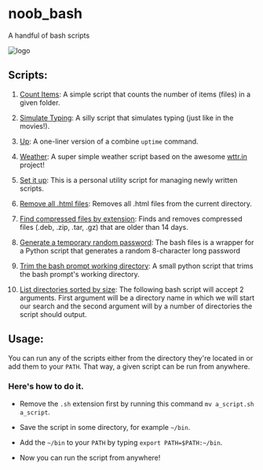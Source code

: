 # noob_bash
A handful of bash scripts

![logo](https://camo.githubusercontent.com/7c9b27101ba491969d016f2f2427c3e066f7bd0b/68747470733a2f2f63646e2e7261776769742e636f6d2f6f64622f6f6666696369616c2d626173682d6c6f676f2f6d61737465722f6173736574732f4c6f676f732f4964656e746974792f504e472f424153485f6c6f676f2d7472616e73706172656e742d62672d636f6c6f722e706e67)

## Scripts:

1. [Count Items](https://github.com/baduker/noob_bash/blob/master/scripts/ci.sh):
A simple script that counts the number of items (files) in a given folder.

2. [Simulate Typing](https://github.com/baduker/noob_bash/blob/master/scripts/sim.sh): A silly script that simulates typing (just like in the movies!).

3. [Up](https://github.com/baduker/noob_bash/blob/master/scripts/up.sh): A one-liner version of a combine `uptime` command.

4. [Weather](https://github.com/baduker/noob_bash/blob/master/scripts/weather.sh): A super simple weather script based on the awesome [wttr.in](https://github.com/chubin/wttr.in) project!

5. [Set it up](https://github.com/baduker/noob_bash/blob/master/scripts/setitup.sh): This is a personal utility script for managing newly written scripts.

6. [Remove all .html files](https://github.com/baduker/noob_bash/blob/master/scripts/rm_html.sh): Removes all .html files from the current directory.

7. [Find compressed files by extension](https://github.com/baduker/noob_bash/blob/master/scripts/arch.sh): Finds and removes compressed files (.deb, .zip, .tar, .gz) that are older than 14 days.

8. [Generate a temporary random password](https://github.com/baduker/noob_bash/blob/master/scripts/genpass/genpass.sh): The bash files is a wrapper for a Python script that generates a random 8-character long password

9. [Trim the bash prompt working directory](https://github.com/baduker/noob_bash/blob/master/scripts/trim_pwd.py): A small python script that trims the bash prompt's working directory.

10. [List directories sorted by size](https://github.com/baduker/noob_bash/blob/master/scripts/by_size.sh): The following bash script will accept 2 arguments. First argument will be a directory name in which we will start our search and the second argument will by a number of directories the script should output.

## Usage:

You can run any of the scripts either from the directory they're located in or add them to your `PATH`. That way, a given script can be run from anywhere.

### Here's how to do it.

+ Remove the `.sh` extension first by running this command `mv a_script.sh a_script`.

+ Save the script in some directory, for example `~/bin`.

+ Add the `~/bin` to your `PATH` by typing `export PATH=$PATH:~/bin`.

+ Now you can run the script from anywhere!

